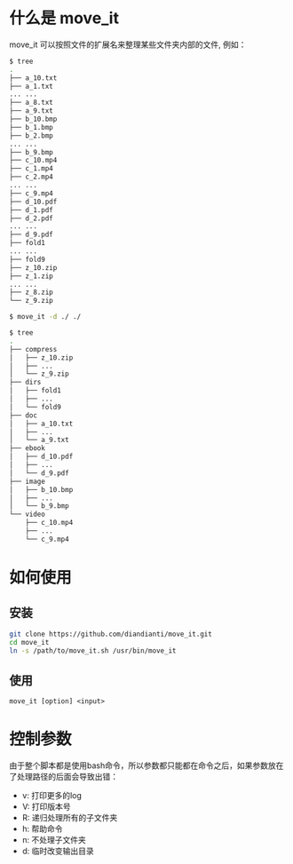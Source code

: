 # 什么是 move_it

move_it 可以按照文件的扩展名来整理某些文件夹内部的文件, 例如：

```bash
$ tree
.
├── a_10.txt
├── a_1.txt
... ...
├── a_8.txt
├── a_9.txt
├── b_10.bmp
├── b_1.bmp
├── b_2.bmp
... ...
├── b_9.bmp
├── c_10.mp4
├── c_1.mp4
├── c_2.mp4
... ...
├── c_9.mp4
├── d_10.pdf
├── d_1.pdf
├── d_2.pdf
... ...
├── d_9.pdf
├── fold1
... ...
├── fold9
├── z_10.zip
├── z_1.zip
... ...
├── z_8.zip
└── z_9.zip

$ move_it -d ./ ./

$ tree
.
├── compress
│   ├── z_10.zip
│   ├── ...
│   └── z_9.zip
├── dirs
│   ├── fold1
│   ├── ...
│   └── fold9
├── doc
│   ├── a_10.txt
│   ├── ...
│   └── a_9.txt
├── ebook
│   ├── d_10.pdf
│   ├── ...
│   └── d_9.pdf
├── image
│   ├── b_10.bmp
│   ├── ...
│   └── b_9.bmp
└── video
    ├── c_10.mp4
    ├── ...
    └── c_9.mp4

```


# 如何使用

## 安装
```bash
git clone https://github.com/diandianti/move_it.git
cd move_it
ln -s /path/to/move_it.sh /usr/bin/move_it
```
## 使用
```
move_it [option] <input>
```


# 控制参数

由于整个脚本都是使用bash命令，所以参数都只能都在命令之后，如果参数放在了处理路径的后面会导致出错：

- v: 打印更多的log
- V: 打印版本号
- R: 递归处理所有的子文件夹
- h: 帮助命令
- n: 不处理子文件夹
- d: 临时改变输出目录

